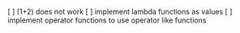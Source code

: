 [ ] (1+2) does not work
[ ] implement lambda functions as values
[ ] implement operator functions to use operator like functions